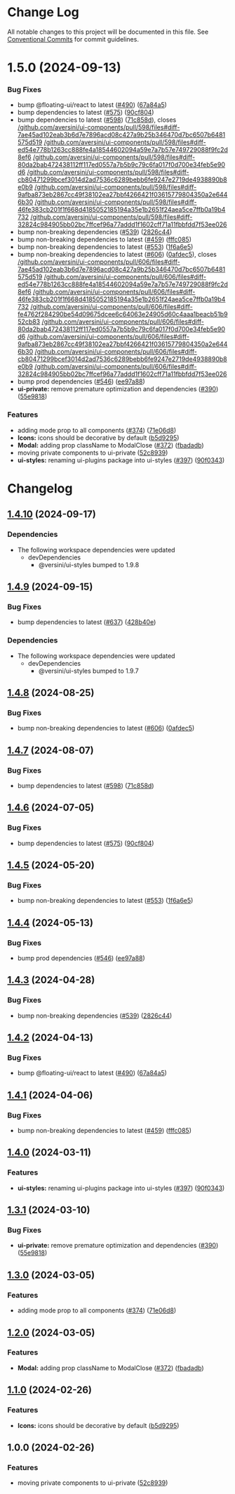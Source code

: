 # Change Log

All notable changes to this project will be documented in this file.
See [Conventional Commits](https://conventionalcommits.org) for commit guidelines.

# 1.5.0 (2024-09-13)


### Bug Fixes

* bump @floating-ui/react to latest ([#490](https://github.com/aversini/ui-components/issues/490)) ([67a84a5](https://github.com/aversini/ui-components/commit/67a84a5556c9708ca1e9be2f902cf59a4088ffb0))
* bump dependencies to latest ([#575](https://github.com/aversini/ui-components/issues/575)) ([90cf804](https://github.com/aversini/ui-components/commit/90cf804bb4d9c384a15d4bb1bf6913d11a4338c8))
* bump dependencies to latest ([#598](https://github.com/aversini/ui-components/issues/598)) ([71c858d](https://github.com/aversini/ui-components/commit/71c858df83cb67c22353ddb894546a725d71e382)), closes [/github.com/aversini/ui-components/pull/598/files#diff-7ae45ad102eab3b6d7e7896acd08c427a9b25b346470d7bc6507b6481575d519](https://github.com//github.com/aversini/ui-components/pull/598/files/issues/diff-7ae45ad102eab3b6d7e7896acd08c427a9b25b346470d7bc6507b6481575d519) [/github.com/aversini/ui-components/pull/598/files#diff-ed54e778b1263cc888fe4a18544602094a59e7a7b57e749729088f9fc2d8ef6](https://github.com//github.com/aversini/ui-components/pull/598/files/issues/diff-ed54e778b1263cc888fe4a18544602094a59e7a7b57e749729088f9fc2d8ef6) [/github.com/aversini/ui-components/pull/598/files#diff-80da2bab472438112ff117ed0557a7b5b9c79c6fa017f0d700e34feb5e90d6](https://github.com//github.com/aversini/ui-components/pull/598/files/issues/diff-80da2bab472438112ff117ed0557a7b5b9c79c6fa017f0d700e34feb5e90d6) [/github.com/aversini/ui-components/pull/598/files#diff-cb80471299bcef3014d2ad7536c6289bebb6fe9247e2719de4938890b8e0b9](https://github.com//github.com/aversini/ui-components/pull/598/files/issues/diff-cb80471299bcef3014d2ad7536c6289bebb6fe9247e2719de4938890b8e0b9) [/github.com/aversini/ui-components/pull/598/files#diff-9afba873eb2867cc49f38102ea27bbf4266421f03615779804350a2e6446b30](https://github.com//github.com/aversini/ui-components/pull/598/files/issues/diff-9afba873eb2867cc49f38102ea27bbf4266421f03615779804350a2e6446b30) [/github.com/aversini/ui-components/pull/598/files#diff-46fe383cb201f1f668d4185052185194a35e1b2651f24aea5ce7ffb0a19b4732](https://github.com//github.com/aversini/ui-components/pull/598/files/issues/diff-46fe383cb201f1f668d4185052185194a35e1b2651f24aea5ce7ffb0a19b4732) [/github.com/aversini/ui-components/pull/598/files#diff-32824c984905bb02bc7ffcef96a77addd1f1602cff71a11fbbfdd7f53ee026](https://github.com//github.com/aversini/ui-components/pull/598/files/issues/diff-32824c984905bb02bc7ffcef96a77addd1f1602cff71a11fbbfdd7f53ee026)
* bump non-breaking dependencies ([#539](https://github.com/aversini/ui-components/issues/539)) ([2826c44](https://github.com/aversini/ui-components/commit/2826c44c5a55bf45b97072a1865964c30d05a302))
* bump non-breaking dependencies to latest ([#459](https://github.com/aversini/ui-components/issues/459)) ([fffc085](https://github.com/aversini/ui-components/commit/fffc085a69b9db94bca00aa5614b33e04b347f29))
* bump non-breaking dependencies to latest ([#553](https://github.com/aversini/ui-components/issues/553)) ([1f6a6e5](https://github.com/aversini/ui-components/commit/1f6a6e5cceeb1ef3bf192c4b743d35bc37406357))
* bump non-breaking dependencies to latest ([#606](https://github.com/aversini/ui-components/issues/606)) ([0afdec5](https://github.com/aversini/ui-components/commit/0afdec5518caf5b5f07845c9f916dc229d517018)), closes [/github.com/aversini/ui-components/pull/606/files#diff-7ae45ad102eab3b6d7e7896acd08c427a9b25b346470d7bc6507b6481575d519](https://github.com//github.com/aversini/ui-components/pull/606/files/issues/diff-7ae45ad102eab3b6d7e7896acd08c427a9b25b346470d7bc6507b6481575d519) [/github.com/aversini/ui-components/pull/606/files#diff-ed54e778b1263cc888fe4a18544602094a59e7a7b57e749729088f9fc2d8ef6](https://github.com//github.com/aversini/ui-components/pull/606/files/issues/diff-ed54e778b1263cc888fe4a18544602094a59e7a7b57e749729088f9fc2d8ef6) [/github.com/aversini/ui-components/pull/606/files#diff-46fe383cb201f1f668d4185052185194a35e1b2651f24aea5ce7ffb0a19b4732](https://github.com//github.com/aversini/ui-components/pull/606/files/issues/diff-46fe383cb201f1f668d4185052185194a35e1b2651f24aea5ce7ffb0a19b4732) [/github.com/aversini/ui-components/pull/606/files#diff-fe4762f284290be54d09675dcee6c64063e24905d60c4aaa1beacb51b952cb83](https://github.com//github.com/aversini/ui-components/pull/606/files/issues/diff-fe4762f284290be54d09675dcee6c64063e24905d60c4aaa1beacb51b952cb83) [/github.com/aversini/ui-components/pull/606/files#diff-80da2bab472438112ff117ed0557a7b5b9c79c6fa017f0d700e34feb5e90d6](https://github.com//github.com/aversini/ui-components/pull/606/files/issues/diff-80da2bab472438112ff117ed0557a7b5b9c79c6fa017f0d700e34feb5e90d6) [/github.com/aversini/ui-components/pull/606/files#diff-9afba873eb2867cc49f38102ea27bbf4266421f03615779804350a2e6446b30](https://github.com//github.com/aversini/ui-components/pull/606/files/issues/diff-9afba873eb2867cc49f38102ea27bbf4266421f03615779804350a2e6446b30) [/github.com/aversini/ui-components/pull/606/files#diff-cb80471299bcef3014d2ad7536c6289bebb6fe9247e2719de4938890b8e0b9](https://github.com//github.com/aversini/ui-components/pull/606/files/issues/diff-cb80471299bcef3014d2ad7536c6289bebb6fe9247e2719de4938890b8e0b9) [/github.com/aversini/ui-components/pull/606/files#diff-32824c984905bb02bc7ffcef96a77addd1f1602cff71a11fbbfdd7f53ee026](https://github.com//github.com/aversini/ui-components/pull/606/files/issues/diff-32824c984905bb02bc7ffcef96a77addd1f1602cff71a11fbbfdd7f53ee026)
* bump prod dependencies ([#546](https://github.com/aversini/ui-components/issues/546)) ([ee97a88](https://github.com/aversini/ui-components/commit/ee97a88eb225dc1547216c0694aff59924792ace))
* **ui-private:** remove premature optimization and dependencies ([#390](https://github.com/aversini/ui-components/issues/390)) ([55e9818](https://github.com/aversini/ui-components/commit/55e981840fda75678baea89260494f6441acdfb5))


### Features

* adding mode prop to all components ([#374](https://github.com/aversini/ui-components/issues/374)) ([71e06d8](https://github.com/aversini/ui-components/commit/71e06d8c050be82f56f5b1f798502c9c9ddec9fd))
* **Icons:** icons should be decorative by default ([b5d9295](https://github.com/aversini/ui-components/commit/b5d92954fd09fad744c896ea95d4a4242a0a88f2))
* **Modal:** adding prop className to ModalClose ([#372](https://github.com/aversini/ui-components/issues/372)) ([fbadadb](https://github.com/aversini/ui-components/commit/fbadadb949bdc4816e4553eff0cea95403cc6444))
* moving private components to ui-private ([52c8939](https://github.com/aversini/ui-components/commit/52c893907c1b91d816cd7957a7510bbf4e7f9fca))
* **ui-styles:** renaming ui-plugins package into ui-styles ([#397](https://github.com/aversini/ui-components/issues/397)) ([90f0343](https://github.com/aversini/ui-components/commit/90f0343fd8858a4a28a14b6b412ee48484c4ae14))





# Changelog

## [1.4.10](https://github.com/versini-org/ui-components/compare/ui-private-v1.4.9...ui-private-v1.4.10) (2024-09-17)


### Dependencies

* The following workspace dependencies were updated
  * devDependencies
    * @versini/ui-styles bumped to 1.9.8

## [1.4.9](https://github.com/versini-org/ui-components/compare/ui-private-v1.4.8...ui-private-v1.4.9) (2024-09-15)


### Bug Fixes

* bump dependencies to latest ([#637](https://github.com/versini-org/ui-components/issues/637)) ([428b40e](https://github.com/versini-org/ui-components/commit/428b40e3d7d872b786cb5216bbade31dcc1c7d2b))


### Dependencies

* The following workspace dependencies were updated
  * devDependencies
    * @versini/ui-styles bumped to 1.9.7

## [1.4.8](https://github.com/aversini/ui-components/compare/ui-private-v1.4.7...ui-private-v1.4.8) (2024-08-25)


### Bug Fixes

* bump non-breaking dependencies to latest ([#606](https://github.com/aversini/ui-components/issues/606)) ([0afdec5](https://github.com/aversini/ui-components/commit/0afdec5518caf5b5f07845c9f916dc229d517018))

## [1.4.7](https://github.com/aversini/ui-components/compare/ui-private-v1.4.6...ui-private-v1.4.7) (2024-08-07)


### Bug Fixes

* bump dependencies to latest ([#598](https://github.com/aversini/ui-components/issues/598)) ([71c858d](https://github.com/aversini/ui-components/commit/71c858df83cb67c22353ddb894546a725d71e382))

## [1.4.6](https://github.com/aversini/ui-components/compare/ui-private-v1.4.5...ui-private-v1.4.6) (2024-07-05)


### Bug Fixes

* bump dependencies to latest ([#575](https://github.com/aversini/ui-components/issues/575)) ([90cf804](https://github.com/aversini/ui-components/commit/90cf804bb4d9c384a15d4bb1bf6913d11a4338c8))

## [1.4.5](https://github.com/aversini/ui-components/compare/ui-private-v1.4.4...ui-private-v1.4.5) (2024-05-20)


### Bug Fixes

* bump non-breaking dependencies to latest ([#553](https://github.com/aversini/ui-components/issues/553)) ([1f6a6e5](https://github.com/aversini/ui-components/commit/1f6a6e5cceeb1ef3bf192c4b743d35bc37406357))

## [1.4.4](https://github.com/aversini/ui-components/compare/ui-private-v1.4.3...ui-private-v1.4.4) (2024-05-13)


### Bug Fixes

* bump prod dependencies ([#546](https://github.com/aversini/ui-components/issues/546)) ([ee97a88](https://github.com/aversini/ui-components/commit/ee97a88eb225dc1547216c0694aff59924792ace))

## [1.4.3](https://github.com/aversini/ui-components/compare/ui-private-v1.4.2...ui-private-v1.4.3) (2024-04-28)


### Bug Fixes

* bump non-breaking dependencies ([#539](https://github.com/aversini/ui-components/issues/539)) ([2826c44](https://github.com/aversini/ui-components/commit/2826c44c5a55bf45b97072a1865964c30d05a302))

## [1.4.2](https://github.com/aversini/ui-components/compare/ui-private-v1.4.1...ui-private-v1.4.2) (2024-04-13)


### Bug Fixes

* bump @floating-ui/react to latest ([#490](https://github.com/aversini/ui-components/issues/490)) ([67a84a5](https://github.com/aversini/ui-components/commit/67a84a5556c9708ca1e9be2f902cf59a4088ffb0))

## [1.4.1](https://github.com/aversini/ui-components/compare/ui-private-v1.4.0...ui-private-v1.4.1) (2024-04-06)


### Bug Fixes

* bump non-breaking dependencies to latest ([#459](https://github.com/aversini/ui-components/issues/459)) ([fffc085](https://github.com/aversini/ui-components/commit/fffc085a69b9db94bca00aa5614b33e04b347f29))

## [1.4.0](https://github.com/aversini/ui-components/compare/ui-private-v1.3.1...ui-private-v1.4.0) (2024-03-11)


### Features

* **ui-styles:** renaming ui-plugins package into ui-styles ([#397](https://github.com/aversini/ui-components/issues/397)) ([90f0343](https://github.com/aversini/ui-components/commit/90f0343fd8858a4a28a14b6b412ee48484c4ae14))

## [1.3.1](https://github.com/aversini/ui-components/compare/ui-private-v1.3.0...ui-private-v1.3.1) (2024-03-10)


### Bug Fixes

* **ui-private:** remove premature optimization and dependencies ([#390](https://github.com/aversini/ui-components/issues/390)) ([55e9818](https://github.com/aversini/ui-components/commit/55e981840fda75678baea89260494f6441acdfb5))

## [1.3.0](https://github.com/aversini/ui-components/compare/ui-private-v1.2.0...ui-private-v1.3.0) (2024-03-05)


### Features

* adding mode prop to all components ([#374](https://github.com/aversini/ui-components/issues/374)) ([71e06d8](https://github.com/aversini/ui-components/commit/71e06d8c050be82f56f5b1f798502c9c9ddec9fd))

## [1.2.0](https://github.com/aversini/ui-components/compare/ui-private-v1.1.0...ui-private-v1.2.0) (2024-03-05)


### Features

* **Modal:** adding prop className to ModalClose ([#372](https://github.com/aversini/ui-components/issues/372)) ([fbadadb](https://github.com/aversini/ui-components/commit/fbadadb949bdc4816e4553eff0cea95403cc6444))

## [1.1.0](https://github.com/aversini/ui-components/compare/ui-private-v1.0.0...ui-private-v1.1.0) (2024-02-26)


### Features

* **Icons:** icons should be decorative by default ([b5d9295](https://github.com/aversini/ui-components/commit/b5d92954fd09fad744c896ea95d4a4242a0a88f2))

## 1.0.0 (2024-02-26)


### Features

* moving private components to ui-private ([52c8939](https://github.com/aversini/ui-components/commit/52c893907c1b91d816cd7957a7510bbf4e7f9fca))
